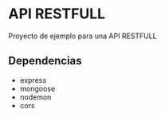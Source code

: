 # API RESTFULL 

Proyecto de ejemplo para una API RESTFULL

## Dependencias

- express
- mongoose
- nodemon
- cors
